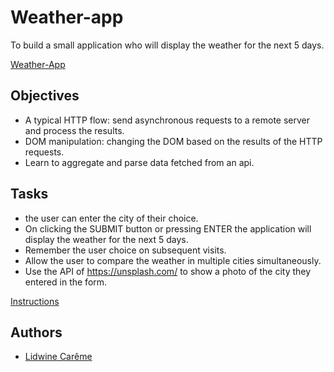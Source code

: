 
# Weather-app

To build a small application who will display the weather for the next 5 days.

[Weather-App](https://lidwineprior.github.io/weather-app/)


## Objectives

- A typical HTTP flow: send asynchronous requests to a remote server and process the results.
- DOM manipulation: changing the DOM based on the results of the HTTP requests.
- Learn to aggregate and parse data fetched from an api.


## Tasks

- the user can enter the city of their choice.
- On clicking the SUBMIT button or pressing ENTER the application will display the weather for the next 5 days.
- Remember the user choice on subsequent visits.
- Allow the user to compare the weather in multiple cities simultaneously.
- Use the API of https://unsplash.com/ to show a photo of the city they entered in the form.

[Instructions](https://github.com/becodeorg/CRL-KELLER-6/tree/main/1.TRAIL/2.The-Hill/1.DOM/13.Weather-app)




## Authors

- [Lidwine Carême](https://github.com/LidwinePrior)

